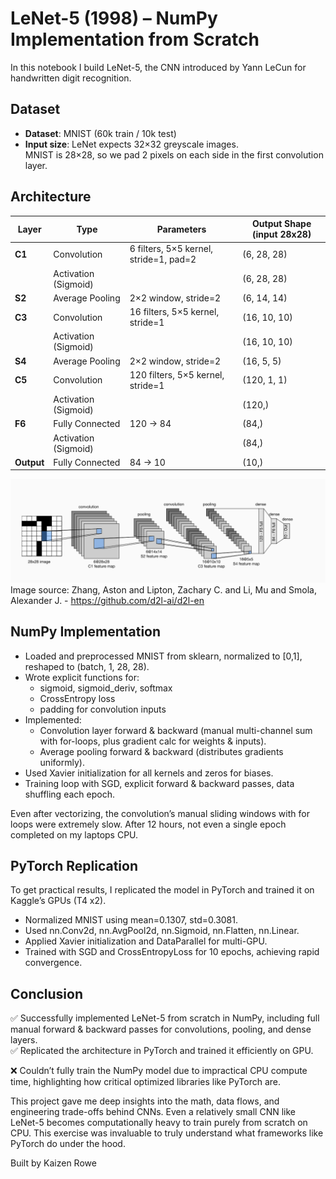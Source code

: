 # LeNet-5 (1998) – NumPy Implementation from Scratch

In this notebook I build LeNet-5, the CNN introduced by Yann LeCun for handwritten digit recognition.

## Dataset

- **Dataset**: MNIST (60k train / 10k test)  
- **Input size**: LeNet expects 32×32 greyscale images.  
  MNIST is 28×28, so we pad 2 pixels on each side in the first convolution layer.

## Architecture

| Layer      | Type                 | Parameters                             | Output Shape (input 28x28) |
| ---------- | -------------------- | -------------------------------------- | -------------------------- |
| **C1**     | Convolution          | 6 filters, 5×5 kernel, stride=1, pad=2 | (6, 28, 28)                |
|            | Activation (Sigmoid) |                                        | (6, 28, 28)                |
| **S2**     | Average Pooling      | 2×2 window, stride=2                   | (6, 14, 14)                |
| **C3**     | Convolution          | 16 filters, 5×5 kernel, stride=1       | (16, 10, 10)               |
|            | Activation (Sigmoid) |                                        | (16, 10, 10)               |
| **S4**     | Average Pooling      | 2×2 window, stride=2                   | (16, 5, 5)                 |
| **C5**     | Convolution          | 120 filters, 5×5 kernel, stride=1      | (120, 1, 1)                |
|            | Activation (Sigmoid) |                                        | (120,)                     |
| **F6**     | Fully Connected      | 120 → 84                               | (84,)                      |
|            | Activation (Sigmoid) |                                        | (84,)                      |
| **Output** | Fully Connected      | 84 → 10                                | (10,)                      |

![Architecture](figures/Architecture.png)
Image source: Zhang, Aston and Lipton, Zachary C. and Li, Mu and Smola, Alexander J. - https://github.com/d2l-ai/d2l-en

## NumPy Implementation

- Loaded and preprocessed MNIST from sklearn, normalized to [0,1], reshaped to (batch, 1, 28, 28).
- Wrote explicit functions for:
  - sigmoid, sigmoid_deriv, softmax
  - CrossEntropy loss
  - padding for convolution inputs
- Implemented:
  - Convolution layer forward & backward (manual multi-channel sum with for-loops, plus gradient calc for weights & inputs).
  - Average pooling forward & backward (distributes gradients uniformly).
- Used Xavier initialization for all kernels and zeros for biases.
- Training loop with SGD, explicit forward & backward passes, data shuffling each epoch.

Even after vectorizing, the convolution’s manual sliding windows with for loops were extremely slow. After 12 hours, not even a single epoch completed on my laptops CPU.

## PyTorch Replication

To get practical results, I replicated the model in PyTorch and trained it on Kaggle’s GPUs (T4 x2).

- Normalized MNIST using mean=0.1307, std=0.3081.
- Used nn.Conv2d, nn.AvgPool2d, nn.Sigmoid, nn.Flatten, nn.Linear.
- Applied Xavier initialization and DataParallel for multi-GPU.
- Trained with SGD and CrossEntropyLoss for 10 epochs, achieving rapid convergence.

## Conclusion

✅ Successfully implemented LeNet-5 from scratch in NumPy, including full manual forward & backward passes for convolutions, pooling, and dense layers.  
✅ Replicated the architecture in PyTorch and trained it efficiently on GPU.

❌ Couldn’t fully train the NumPy model due to impractical CPU compute time, highlighting how critical optimized libraries like PyTorch are.

This project gave me deep insights into the math, data flows, and engineering trade-offs behind CNNs. Even a relatively small CNN like LeNet-5 becomes computationally heavy to train purely from scratch on CPU. This exercise was invaluable to truly understand what frameworks like PyTorch do under the hood.

Built by Kaizen Rowe
